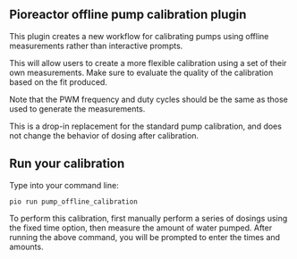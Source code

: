
## Pioreactor offline pump calibration plugin

This plugin creates a new workflow for calibrating pumps using offline measurements rather than interactive prompts.

This will allow users to create a more flexible calibration using a set of their own measurements. Make sure to evaluate the quality of the calibration based on the fit produced.

Note that the PWM frequency and duty cycles should be the same as those used to generate the measurements.

This is a drop-in replacement for the standard pump calibration, and does not change the behavior of dosing after calibration. 

## Run your calibration

Type into your command line:

```
pio run pump_offline_calibration
```

To perform this calibration, first manually perform a series of dosings using the fixed time option, then measure the amount of water pumped. After running the above command, you will be prompted to enter the times and amounts.